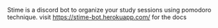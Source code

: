 Stime is a discord bot to organize your study sessions using pomodoro technique.
visit https://stime-bot.herokuapp.com/ for the docs
